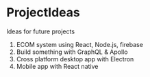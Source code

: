 # ProjectIdeas
Ideas for future projects
1. ECOM system using React, Node.js, firebase
2. Build something with GraphQL & Apollo
3. Cross platform desktop app with Electron
4. Mobile app with React native
